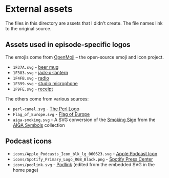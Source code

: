 # External assets

The files in this directory are assets that I didn't create.
The file names link to the original source.

## Assets used in episode-specific logos

The emojis come from [OpenMoji](https://openmoji.org/) – the open-source emoji and icon project.

* `1F37A.svg` - [beer mug](https://openmoji.org/library/emoji-1F37A/)
* `1F383.svg` - [jack-o-lantern](https://openmoji.org/library/emoji-1F383/)
* `1F4FB.svg` - [radio](https://openmoji.org/library/emoji-1F4FB/)
* `1F399.svg` - [studio microphone](https://openmoji.org/library/emoji-1F399/)
* `1F9FE.svg` - [receipt](https://openmoji.org/library/emoji-1F9FE/)

The others come from various sources:

* `perl-camel.svg` - [The Perl Logo](https://github.com/metacpan/perl-assets)
* `Flag_of_Europe.svg` - [Flag of Europe](https://upload.wikimedia.org/wikipedia/commons/b/b7/Flag_of_Europe.svg)
* `aiga-smoking.svg` - A SVG conversion of the [Smoking Sign](https://openclipart.org/detail/26336/aiga-smoking)
  from the [AIGA Symbols](https://www.aiga.org/resources/symbol-signs) collection

## Podcast icons

* `icons/Apple_Podcasts_Icon_blk_lg_060623.svg` - [Apple Podcast Icon](https://apple.ent.box.com/s/03awr22q9ee9xtlppvubvwy66oxn7dwa/file/1404157115202)
* `icons/Spotify_Primary_Logo_RGB_Black.png` - [Spotify Press Center](https://newsroom.spotify.com/media-kit/logo-and-brand-assets/)
* `icons/podlink.svg` - [Podlink](https://pod.link) (edited from the embedded SVG in the home page)
